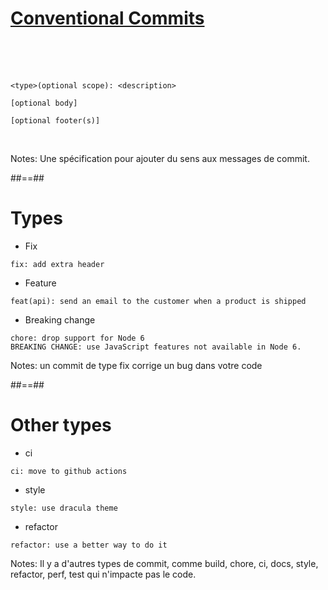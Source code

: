 <!-- .slide: class="with-code"-->
# [Conventional Commits](https://www.conventionalcommits.org/)

<br><br><br>

```
<type>(optional scope): <description>

[optional body]

[optional footer(s)]
```
<!-- .element: class="big-code" -->

<br/>

Notes: Une spécification pour ajouter du sens aux messages de commit.

##==##

<!-- .slide: class="with-code"-->
# Types

[//]: # (<br><br><br>)

- Fix
```
fix: add extra header
```
<!-- .element: class="big-code" -->

- Feature
```
feat(api): send an email to the customer when a product is shipped
```
<!-- .element: class="big-code" -->

- Breaking change
```
chore: drop support for Node 6
BREAKING CHANGE: use JavaScript features not available in Node 6.
```
<!-- .element: class="list-fragment big-code" -->


Notes: un commit de type fix corrige un bug dans votre code

##==##
<!-- .slide: class="with-code"-->
# Other types

- ci
```
ci: move to github actions
```
<!-- .element: class="big-code" -->

- style
```
style: use dracula theme
```
<!-- .element: class="big-code" -->

- refactor
```
refactor: use a better way to do it

```
<!-- .element: class="big-code list-fragment" -->

Notes: Il y a d'autres types de commit, comme build, chore, ci, docs, style, refactor, perf, test qui n'impacte pas le code.

